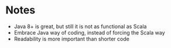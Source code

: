 # Notes

- Java 8+ is great, but still it is not as functional as Scala
- Embrace Java way of coding, instead of forcing the Scala way
- Readability is more important than shorter code
